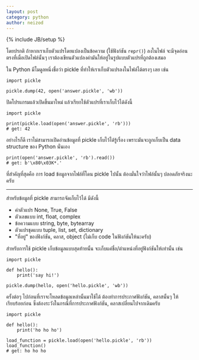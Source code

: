 ```yaml
---
layout: post
category: python
author: neizod
---
```

{% include JB/setup %}

โดยปรกติ ถ้าหากเราเก็บตัวแปรโดยแปลงเป็นข้อความ (ใช้ฟังก์ชัน `repr()`) ลงในไฟล์ จะมีจุดอ่อนตรงที่เมื่อเปิดไฟล์นั้นๆ เราต้องเขียนตัวแปลงค่ามันให้อยู่ในรูปแบบตัวแปรที่ถูกต้องเสมอ

ใน Python มีโมดูลหนึ่งชื่อว่า pickle ที่ทำให้เราเก็บตัวแปรลงในไฟล์ได้ตรงๆ เลย เช่น

    import pickle

    pickle.dump(42, open('answer.pickle', 'wb'))

ปิดโปรแกรมแล้วเปิดขึ้นมาใหม่ แล้วเรียกใช้ตัวแปรที่เราเก็บไว้ได้ดังนี้

    import pickle

    print(pickle.load(open('answer.pickle', 'rb')))
    # get: 42

อย่างไรก็ดี เราไม่สามารถเปิดอ่านข้อมูลที่ pickle เก็บไว้ได้รู้เรื่อง เพราะมันจะถูกเก็บเป็น data structure ของ Python นั่นเอง

    print(open('answer.pickle', 'rb').read())
    # get: b'\x80\x03K*.'

ที่สำคัญที่สุดคือ การ load ข้อมูลจากไฟล์ที่โดน pickle ไปนั้น ต้องมั่นใจว่าไฟล์นั้นๆ ปลอดภัยจริงนะครับ

---

สำหรับข้อมูลที่ pickle สามารถจัดเก็บไว้ได้ มีดังนี้

- ค่าตัวแปร None, True, False
- ตัวเลขแบบ int, float, complex
- ข้อความแบบ string, byte, bytearray
- ตัวแปรชุดแบบ tuple, list, set, dictionary
- "ที่อยู่" ของฟังก์ชัน, คลาส, object (ไม่เก็บ code ในฟังก์ชันให้นะครับ)

สำหรับการใช้ pickle เก็บข้อมูลแบบสุดท้ายนั้น จะเก็บแค่ชื่อ/ตำแหน่งที่อยู่ฟังก์ชันให้เท่านั้น เช่น

    import pickle

    def hello():
        print('say hi!')

    pickle.dump(hello, open('hello.pickle', 'wb'))

ครั้งต่อๆ ไปก่อนที่เราจะโหลดข้อมูลเหล่านั้นมาใช้ได้ ต้องทำการประกาศฟังก์ชัน, คลาสนั้นๆ ให้เรียบร้อยก่อน ซึ่งต้องระวังในกรณีที่การประกาศฟังก์ชัน, คลาสเปลี่ยนไปจากเดิมครับ

    import pickle

    def hello():
        print('ho ho ho')

    load_function = pickle.load(open('hello.pickle', 'rb'))
    load_function()
    # get: ho ho ho
